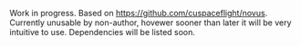 Work in progress. 
Based on https://github.com/cuspaceflight/novus. 
Currently unusable by non-author, hovewer sooner than later it will be very intuitive to use. 
Dependencies will be listed soon.
